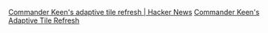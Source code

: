 
[Commander Keen's adaptive tile refresh | Hacker News](https://news.ycombinator.com/item?id=36898749)
[Commander Keen's Adaptive Tile Refresh](https://fabiensanglard.net/ega/)
